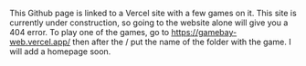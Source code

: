 This Github page is linked to a Vercel site with a few games on it. This site is currently under construction, so going to the website alone will give you a 404 error. To play one of the games, go to https://gamebay-web.vercel.app/ then after the / put the name of the folder with the game. I will add a homepage soon.
